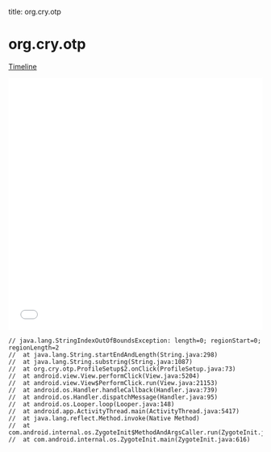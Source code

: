 title: org.cry.otp

# org.cry.otp

[Timeline](./vis-timeline.html)

<iframe src="./vis-timeline.html" width="100%" height="500px" style="border:none;"></iframe>

```
// java.lang.StringIndexOutOfBoundsException: length=0; regionStart=0; regionLength=2
// 	at java.lang.String.startEndAndLength(String.java:298)
// 	at java.lang.String.substring(String.java:1087)
// 	at org.cry.otp.ProfileSetup$2.onClick(ProfileSetup.java:73)
// 	at android.view.View.performClick(View.java:5204)
// 	at android.view.View$PerformClick.run(View.java:21153)
// 	at android.os.Handler.handleCallback(Handler.java:739)
// 	at android.os.Handler.dispatchMessage(Handler.java:95)
// 	at android.os.Looper.loop(Looper.java:148)
// 	at android.app.ActivityThread.main(ActivityThread.java:5417)
// 	at java.lang.reflect.Method.invoke(Native Method)
// 	at com.android.internal.os.ZygoteInit$MethodAndArgsCaller.run(ZygoteInit.java:726)
// 	at com.android.internal.os.ZygoteInit.main(ZygoteInit.java:616)

```



